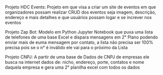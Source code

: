 Projeto  HDC Events: Projeto em que visa a criar um site de eventos em que organizadores possam realizar CRUD dos eventos seja imagem, descrição, endereço e mais detalhes e que usuários possam logar e se increver nos eventos

Projeto Zap Bot: Modelo em Python Jupyter Notebook que puxa uma lista de telefones de uma base Excel e dispara mensagens em 2° Plano podendo enviar mais de euma mensagem por contato, a lista não precisa ser 100% precisa pois se o n° é inválido ele vai para o próximo da Lista

Projeto CNPJ: A partir de uma base de Dados de CNPJ de empresas ele busca na internet dados de: nicho, endereço, porte, contatos e nome daquela empresa e gera uma 2° planilha excel com todos os dados
